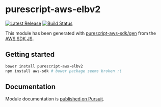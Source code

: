 # purescript-aws-elbv2

[![Latest Release](https://pursuit.purescript.org/packages/purescript-aws-elbv2/badge)](https://pursuit.purescript.org/packages/purescript-aws-elbv2)
[![Build Status](https://app.wercker.com/status/5909b9e96d1080804b17a28f72f87b6b/s/master)](https://app.wercker.com/project/byKey/5909b9e96d1080804b17a28f72f87b6b)

This module has been generated with [purescript-aws-sdk/gen](https://github.com/purescript-aws-sdk/gen) from the [AWS SDK JS](https://github.com/aws/aws-sdk-js).

## Getting started

```sh
bower install purescript-aws-elbv2
npm install aws-sdk # bower package seems broken :(
```

## Documentation

Module documentation is [published on Pursuit](http://pursuit.purescript.org/packages/purescript-aws-elbv2).
